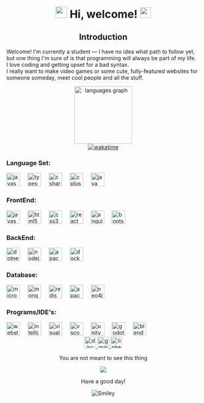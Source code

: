 

<div align="center">
  <h1>
    <img src="https://emojis.slackmojis.com/emojis/images/1588315024/8823/hyperkitty.gif?1588315024" width="30" /> 
    Hi, welcome! 
    <img src="https://emojis.slackmojis.com/emojis/images/1621024394/39092/cat-roll.gif?1621024394" width="28"/>
    <a href="https://github.com/xrkffgg/xrkffgg/blob/master/quotations.md"></a>
  </h1>  
</div>

<h2 align="center">Introduction</h2>

<p align="left">Welcome! I'm currently a student — I have no idea what path to follow yet, but one thing I'm sure of is that programming will always be part of my life.<br>I love coding and getting upset for a bad syntax.<br>I really want to make video games or some cute, fully-featured websites for someone someday, meet cool people and all the stuff.</p>


<div align="center">
  <img src="https://github-readme-stats.vercel.app/api/top-langs?username=tobiaszairusandivara&locale=en&hide_title=false&layout=compact&card_width=320&langs_count=5&theme=midnight-purple&hide_border=true" height="150" alt="languages graph" />
</div>

<div align="center">
  <a href="https://wakatime.com/@4d7cba27-356c-4898-8644-d8131f277db0">
    <img src="https://wakatime.com/badge/user/4d7cba27-356c-4898-8644-d8131f277db0.svg" alt="wakatime" />
  </a>
</div>

<h3 align="left">Language Set:</h3>

<div align="left">
  <img src="https://cdn.jsdelivr.net/gh/devicons/devicon/icons/javascript/javascript-original.svg" height="35" alt="javascript logo" />
  <img width="12" />
  <img src="https://cdn.jsdelivr.net/gh/devicons/devicon/icons/typescript/typescript-original.svg" height="35" alt="typescript logo" />
  <img width="12" />
  <img src="https://cdn.jsdelivr.net/gh/devicons/devicon/icons/csharp/csharp-original.svg" height="35" alt="csharp logo" />
  <img width="12" />
  <img src="https://cdn.jsdelivr.net/gh/devicons/devicon/icons/cplusplus/cplusplus-original.svg" height="35" alt="cplusplus logo" />
  <img width="12" />
  <img src="https://cdn.jsdelivr.net/gh/devicons/devicon/icons/java/java-original.svg" height="35" alt="java logo" />
</div>

<h3 align="left">FrontEnd:</h3>

<div align="left">
  <img src="https://cdn.jsdelivr.net/gh/devicons/devicon/icons/javascript/javascript-original.svg" height="35" alt="javascript logo" />
  <img width="12" />
  <img src="https://cdn.jsdelivr.net/gh/devicons/devicon/icons/html5/html5-original.svg" height="35" alt="html5 logo" />
  <img width="12" />
  <img src="https://cdn.jsdelivr.net/gh/devicons/devicon/icons/css3/css3-original.svg" height="35" alt="css3 logo" />
  <img width="12" />
  <img src="https://cdn.jsdelivr.net/gh/devicons/devicon/icons/react/react-original.svg" height="35" alt="react logo" />
  <img width="12" />
  <img src="https://cdn.jsdelivr.net/gh/devicons/devicon/icons/angularjs/angularjs-original.svg" height="35" alt="angularjs logo" />
  <img width="12" />
  <img src="https://cdn.jsdelivr.net/gh/devicons/devicon/icons/bootstrap/bootstrap-original.svg" height="35" alt="bootstrap logo" />
</div>

<h3 align="left">BackEnd:</h3>

<div align="left">
  <img src="https://cdn.jsdelivr.net/gh/devicons/devicon/icons/dotnetcore/dotnetcore-original.svg" height="35" alt="dotnetcore logo" />
  <img width="12" />
  <img src="https://cdn.jsdelivr.net/gh/devicons/devicon/icons/nodejs/nodejs-original.svg" height="35" alt="nodejs logo" />
  <img width="12" />
  <img src="https://cdn.jsdelivr.net/gh/devicons/devicon/icons/apache/apache-original.svg" height="35" alt="apache logo" />
  <img width="12" />
  <img src="https://cdn.jsdelivr.net/gh/devicons/devicon/icons/docker/docker-original.svg" height="35" alt="docker logo" />
</div>

<h3 align="left">Database:</h3>

<div align="left">
  <img src="https://cdn.jsdelivr.net/gh/devicons/devicon/icons/microsoftsqlserver/microsoftsqlserver-plain.svg" height="35" alt="microsoftsqlserver logo" />
  <img width="12" />
  <img src="https://cdn.jsdelivr.net/gh/devicons/devicon/icons/mongodb/mongodb-original.svg" height="35" alt="mongodb logo" />
  <img width="12" />
  <img src="https://cdn.jsdelivr.net/gh/devicons/devicon/icons/redis/redis-original.svg" height="35" alt="redis logo" />
  <img width="12" />
  <img src="https://skillicons.dev/icons?i=cassandra" height="35" alt="apachecassandra logo" />
  <img width="12" />
  <img src="https://cdn.jsdelivr.net/gh/devicons/devicon/icons/neo4j/neo4j-original.svg" height="35" alt="neo4j logo" />
</div>

<h3 align="left">Programs/IDE's:</h3>

<div align="left">
  <img src="https://cdn.jsdelivr.net/gh/devicons/devicon/icons/webstorm/webstorm-original.svg" height="35" alt="webstorm logo" />
  <img width="12" />
  <img src="https://cdn.jsdelivr.net/gh/devicons/devicon/icons/intellij/intellij-original.svg" height="35" alt="intellij logo" />
  <img width="12" />
  <img src="https://cdn.jsdelivr.net/gh/devicons/devicon/icons/visualstudio/visualstudio-plain.svg" height="35" alt="visualstudio logo" />
  <img width="12" />
  <img src="https://cdn.jsdelivr.net/gh/devicons/devicon/icons/vscode/vscode-original.svg" height="35" alt="vscode logo" />
  <img width="12" />
  <img src="https://cdn.jsdelivr.net/gh/devicons/devicon/icons/unity/unity-original.svg" height="35" alt="unity logo" />
  <img width="12" />
  <img src="https://cdn.jsdelivr.net/gh/devicons/devicon/icons/godot/godot-original.svg" height="35" alt="godot logo" />
  <img width="12" />
  <img src="https://cdn.jsdelivr.net/gh/devicons/devicon/icons/blender/blender-original.svg" height="35" alt="blender logo" />
</div>

<div align="center">
  <a href="saymyname_dys" target="_blank">
    <img src="https://img.shields.io/static/v1?message=Discord&logo=discord&label=&color=7289DA&logoColor=white&labelColor=&style=for-the-badge" height="30" alt="discord logo" />
  </a>
  <a href="tobiassoria@gmail.com" target="_blank">
    <img src="https://img.shields.io/static/v1?message=Gmail&logo=gmail&label=&color=D14836&logoColor=white&labelColor=&style=for-the-badge" height="30" alt="gmail logo" />
  </a>
  <a href="https://www.linkedin.com/in/tobias-usandivara-b6791b35a/" target="_blank">
    <img src="https://img.shields.io/static/v1?message=LinkedIn&logo=linkedin&label=&color=0077B5&logoColor=white&labelColor=&style=for-the-badge" height="30" alt="linkedin logo" />
  </a>
</div>

<div align="center">
  <p>You are not meant to see this thing</p>
  <img src="https://media4.giphy.com/media/v1.Y2lkPTc5MGI3NjExbzY2ODU4eHRhbGRteXE5d2JjaGtmb2M5YzJobWFzNnZyb3U0OHVwMyZlcD12MV9pbnRlcm5hbF9naWZfYnlfaWQmY3Q9Zw/wxEiJFHdKXeFO/giphy.gif" />
</div>

<div align="center">
  <p>Have a good day!</p>
  <div>
    <img src="https://github.com/fnky/fnky/raw/fnky/img/smile.gif" alt="Smiley" align="center">
  </div>
</div>
